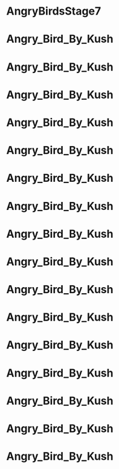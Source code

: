 # AngryBirdsStage7
# Angry_Bird_By_Kush
# Angry_Bird_By_Kush
# Angry_Bird_By_Kush
# Angry_Bird_By_Kush
# Angry_Bird_By_Kush
# Angry_Bird_By_Kush
# Angry_Bird_By_Kush
# Angry_Bird_By_Kush
# Angry_Bird_By_Kush
# Angry_Bird_By_Kush
# Angry_Bird_By_Kush
# Angry_Bird_By_Kush
# Angry_Bird_By_Kush
# Angry_Bird_By_Kush
# Angry_Bird_By_Kush
# Angry_Bird_By_Kush
